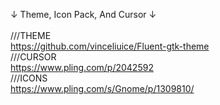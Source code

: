 ↓ Theme, Icon Pack, And Cursor ↓ <br />
<br />
    ///THEME <br />
        https://github.com/vinceliuice/Fluent-gtk-theme <br />
    ///CURSOR <br />
        https://www.pling.com/p/2042592 <br />
    ///ICONS <br />
        https://www.pling.com/s/Gnome/p/1309810/ <br />
